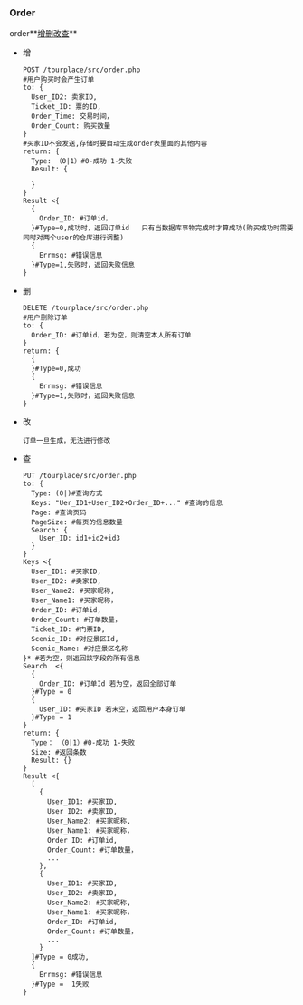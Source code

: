 ### Order


order**[增](order_add)[删](order_delete)[改](order_change)[查](order_search)**


- <a name="order_add">增</a>

      POST /tourplace/src/order.php
      #用户购买时会产生订单
      to: {
        User_ID2: 卖家ID,
        Ticket_ID: 票的ID,
        Order_Time: 交易时间，
        Order_Count: 购买数量
      }
      #买家ID不会发送,存储时要自动生成order表里面的其他内容
      return: {
        Type: （0|1）#0-成功 1-失败
        Result: {

        }
      }
      Result <{
        {
          Order_ID: #订单id，
        }#Type=0,成功时，返回订单id   只有当数据库事物完成时才算成功(购买成功时需要同时对两个user的仓库进行调整)
        {
          Errmsg: #错误信息
        }#Type=1,失败时，返回失败信息
      }

- <a name="order_delete">删</a>

      DELETE /tourplace/src/order.php
      #用户删除订单
      to: {
        Order_ID: #订单id，若为空，则清空本人所有订单
      }
      return: {
        {
        }#Type=0,成功
        {
          Errmsg: #错误信息
        }#Type=1,失败时，返回失败信息
      }
- <a name="order_change">改</a>

      订单一旦生成，无法进行修改

- <a name="order_search">查</a>

      PUT /tourplace/src/order.php
      to: {
        Type: (0|)#查询方式
        Keys: "Uer_ID1+User_ID2+Order_ID+..." #查询的信息
        Page: #查询页码
        PageSize: #每页的信息数量
        Search: {
          User_ID: id1+id2+id3
        }
      }
      Keys <{
        User_ID1: #买家ID,
        User_ID2: #卖家ID,
        User_Name2: #买家昵称,
        User_Name1: #买家昵称，
        Order_ID: #订单id,
        Order_Count: #订单数量，
        Ticket_ID: #门票ID,
        Scenic_ID: #对应景区Id,
        Scenic_Name: #对应景区名称
      }* #若为空，则返回該字段的所有信息
      Search  <{
        {
          Order_ID: #订单Id 若为空，返回全部订单
        }#Type = 0
        {
          User_ID: #买家ID 若未空，返回用户本身订单
        }#Type = 1
      }
      return: {
        Type： （0|1）#0-成功 1-失败
        Size: #返回条数
        Result: {}
      }
      Result <{
        [
          {
            User_ID1: #买家ID,
            User_ID2: #卖家ID,
            User_Name2: #买家昵称,
            User_Name1: #买家昵称，
            Order_ID: #订单id,
            Order_Count: #订单数量，
            ...
          },
          {
            User_ID1: #买家ID,
            User_ID2: #卖家ID,
            User_Name2: #买家昵称,
            User_Name1: #买家昵称，
            Order_ID: #订单id,
            Order_Count: #订单数量，
            ...
          }
        ]#Type = 0成功,
        {
          Errmsg: #错误信息
        }#Type =  1失败
      }
